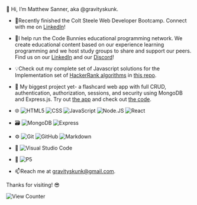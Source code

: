 👋 Hi, I’m Matthew Sanner, aka @gravityskunk.

- 🌱Recently finished the Colt Steele Web Developer Bootcamp. Connect with me on [LinkedIn](https://www.linkedin.com/in/matthew-sanner2/)!

- 🐰I help run the Code Bunnies educational programming network. We create educational content based on our experience learning programming and we host study groups to share and support our peers. Find us on our [LinkedIn](https://www.linkedin.com/groups/14100375/) and our [Discord](https://discord.gg/SsefNmP5YP)!

- 💡Check out my complete set of Javascript solutions for the Implementation set of [HackerRank algorithms](https://www.hackerrank.com/domains/algorithms) in [this repo](https://github.com/gravityskunk/hackerrank-js-solutions).

- 📝 My biggest project yet- a flashcard web app with full CRUD, authentication, authorization, sessions, and security using MongoDB and Express.js. Try out [the app](https://flashy-vgut.onrender.com/) and check out [the code](https://github.com/gravityskunk/flashcard-app).

- 🌐 ![HTML5](https://img.shields.io/badge/-HTML5-333333?logo=HTML5) ![CSS](https://img.shields.io/badge/-CSS-333333?logo=css3) ![JavaScript](https://img.shields.io/badge/-JavaScript-333333?logo=javascript) ![Node.JS](https://img.shields.io/badge/-Node.js-333333?logo=node.js) ![React](https://img.shields.io/badge/-React-333333?logo=react)
- 🗃️ ![MongoDB](https://img.shields.io/badge/-MongoDB-333333?logo=mongodb) ![Express](https://img.shields.io/badge/-Express-333333?logo=express)
- ⚙️ ![Git](https://img.shields.io/badge/-Git-333333?logo=git) ![GitHub](https://img.shields.io/badge/-GitHub-333333?logo=github) ![Markdown](https://img.shields.io/badge/-Markdown-333333?logo=markdown)
- 🔧 ![Visual Studio Code](https://img.shields.io/badge/-Visual%20Studio%20Code-333333?logo=visual-studio-code)
- 🎨 ![P5](https://img.shields.io/badge/-P5-333333?logo=p5.js)

- 📫Reach me at gravityskunk@gmail.com.

Thanks for visiting! 😎

![View Counter](https://komarev.com/ghpvc/?username=gravityskunk&color=brightgreen)
